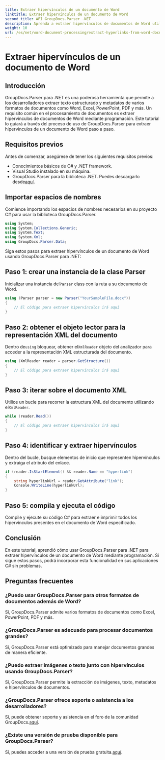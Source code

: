 ```yaml
---
title: Extraer hipervínculos de un documento de Word
linktitle: Extraer hipervínculos de un documento de Word
second_title: API GroupDocs.Parser .NET
description: Aprenda a extraer hipervínculos de documentos de Word utilizando GroupDocs.Parser para .NET. Guía paso a paso con ejemplos de código.
weight: 10
url: /es/net/word-document-processing/extract-hyperlinks-from-word-document/
---
```


# Extraer hipervínculos de un documento de Word

## Introducción
GroupDocs.Parser para .NET es una poderosa herramienta que permite a los desarrolladores extraer texto estructurado y metadatos de varios formatos de documentos como Word, Excel, PowerPoint, PDF y más. Un requisito común en el procesamiento de documentos es extraer hipervínculos de documentos de Word mediante programación. Este tutorial lo guiará a través del proceso de uso de GroupDocs.Parser para extraer hipervínculos de un documento de Word paso a paso.
## Requisitos previos
Antes de comenzar, asegúrese de tener los siguientes requisitos previos:
- Conocimientos básicos de C# y .NET framework.
- Visual Studio instalado en su máquina.
-  GroupDocs.Parser para la biblioteca .NET. Puedes descargarlo desde[aquí](https://releases.groupdocs.com/parser/net/).
## Importar espacios de nombres
Comience importando los espacios de nombres necesarios en su proyecto C# para usar la biblioteca GroupDocs.Parser.
```csharp
using System;
using System.Collections.Generic;
using System.Text;
using System.Xml;
using GroupDocs.Parser.Data;
```
Siga estos pasos para extraer hipervínculos de un documento de Word usando GroupDocs.Parser para .NET:
## Paso 1: crear una instancia de la clase Parser
 Inicializar una instancia del`Parser` class con la ruta a su documento de Word.
```csharp
using (Parser parser = new Parser("YourSampleFile.docx"))
{
    // El código para extraer hipervínculos irá aquí
}
```
## Paso 2: obtener el objeto lector para la representación XML del documento
 Dentro de`using` bloquear, obtener el`XmlReader` objeto del analizador para acceder a la representación XML estructurada del documento.
```csharp
using (XmlReader reader = parser.GetStructure())
{
    // El código para extraer hipervínculos irá aquí
}
```
## Paso 3: iterar sobre el documento XML
Utilice un bucle para recorrer la estructura XML del documento utilizando el`XmlReader`.
```csharp
while (reader.Read())
{
    // El código para extraer hipervínculos irá aquí
}
```
## Paso 4: identificar y extraer hipervínculos
Dentro del bucle, busque elementos de inicio que representen hipervínculos y extraiga el atributo del enlace.
```csharp
if (reader.IsStartElement() && reader.Name == "hyperlink")
{
    string hyperlinkUrl = reader.GetAttribute("link");
    Console.WriteLine(hyperlinkUrl);
}
```
## Paso 5: compila y ejecuta el código
Compile y ejecute su código C# para extraer e imprimir todos los hipervínculos presentes en el documento de Word especificado.
## Conclusión
En este tutorial, aprendió cómo usar GroupDocs.Parser para .NET para extraer hipervínculos de un documento de Word mediante programación. Si sigue estos pasos, podrá incorporar esta funcionalidad en sus aplicaciones C# sin problemas.

## Preguntas frecuentes
### ¿Puedo usar GroupDocs.Parser para otros formatos de documentos además de Word?
Sí, GroupDocs.Parser admite varios formatos de documentos como Excel, PowerPoint, PDF y más.
### ¿GroupDocs.Parser es adecuado para procesar documentos grandes?
Sí, GroupDocs.Parser está optimizado para manejar documentos grandes de manera eficiente.
### ¿Puedo extraer imágenes o texto junto con hipervínculos usando GroupDocs.Parser?
Sí, GroupDocs.Parser permite la extracción de imágenes, texto, metadatos e hipervínculos de documentos.
### ¿GroupDocs.Parser ofrece soporte o asistencia a los desarrolladores?
 Sí, puede obtener soporte y asistencia en el foro de la comunidad GroupDocs.[aquí](https://forum.groupdocs.com/c/parser/17).
### ¿Existe una versión de prueba disponible para GroupDocs.Parser?
 Sí, puedes acceder a una versión de prueba gratuita.[aquí](https://releases.groupdocs.com/).
